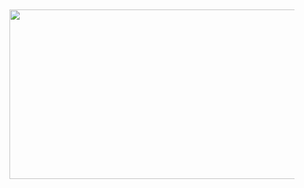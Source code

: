 <!--타이틀 부분-->
<div align="center">
<!-- <img src="https://capsule-render.vercel.app/api?type=venom&color=7fff00&height=150&section=header&text=Welcome%20To%20cha0cha's%20GitHub&fontColor=fff&fontSize=50&animation=fadeIn" width="100%" height="150" /> -->
</div>

<!--내용 부분-->
<!--<h3 align="center">🗒️ My State 🗒️</h3> -->
<div align="center">
<!--   <img src="https://github-readme-stats.vercel.app/api/top-langs/?username=cha0cha&layout=compact&theme=chartreuse-dark" width="300" height="200" /> -->
<!--    <img src="https://github-readme-stats.vercel.app/api?username=cha0cha&theme=chartreuse-dark&show_icons=true" width="400" height="200" /> -->
</div>

<br>
<!--
<h3 align="center">✨ Tech Stack ✨</h3>
<div align="center">
  <img src="https://img.shields.io/badge/html5-E34F26.svg?style=for-the-badge&logo=html5&logoColor=white" />&nbsp
  <img src="https://img.shields.io/badge/css3-1572B6.svg?style=for-the-badge&logo=css3&logoColor=white" />&nbsp
  <img src="https://img.shields.io/badge/javascript-F7DF1E.svg?style=for-the-badge&logo=javascript&logoColor=20232a" />&nbsp
</div>
-->
<!--
<div align="center">
  <img src="https://img.shields.io/badge/react-20232a.svg?style=for-the-badge&logo=react&logoColor=61DAFB" />&nbsp
  <img src="https://img.shields.io/badge/styled--components-DB7093?style=for-the-badge&logo=styled-components&logoColor=ffd35b" />&nbsp
  <img src="https://img.shields.io/badge/scss-DB7093?style=for-the-badge&logo=sass&logoColor=white" />&nbsp
</div>
-->
<!--
<div align="center">
  <img src="https://img.shields.io/badge/Axios-5A29E4?style=for-the-badge&logo=Axios&logoColor=white">
</div>
-->
<!-- <br> -->
<!--
<h3 align="center">📚 Studying 📚</h3>
<div align="center">
  <img src="https://img.shields.io/badge/typescript-007ACC.svg?style=for-the-badge&logo=typescript&logoColor=white" />&nbsp
<img src="https://img.shields.io/badge/Next.js-000000?style=for-the-badge&logo=Next.js&logoColor=white"">
</div>
-->
<!-- <br> -->

<!--<h3 align="center">🛠 Tools 🛠</h3> -->
<!-- <div align="center"> -->
<!--   <img src="https://img.shields.io/badge/git-F05033.svg?style=for-the-badge&logo=git&logoColor=white" />&nbsp -->
<!--   <img src="https://img.shields.io/badge/github-181717.svg?style=for-the-badge&logo=github&logoColor=white" />&nbsp -->
<!--   <img src="https://img.shields.io/badge/Notion-F3F3F3.svg?style=for-the-badge&logo=notion&logoColor=black" />&nbsp -->
<!-- </div> -->

<br>
<div align="center">
<a href="https://www.gitanimals.org/en_US?utm_medium=image&utm_source=cha0cha&utm_content=farm">
<img
  src="https://render.gitanimals.org/farms/cha0cha"
  width="600"
  height="300"
/>
</a>
</div>




    
